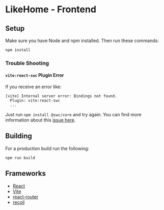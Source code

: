 # LikeHome - Frontend

## Setup

Make sure you have Node and npm installed. Then run these commands:

```bash
npm install
```

### Trouble Shooting

#### `vite:react-swc` Plugin Error

If you receive an error like:

```
[vite] Internal server error: Bindings not found.
  Plugin: vite:react-swc
  ...
```

Just run `npm install @swc/core` and try again. You can find more information about this [issue here](https://github.com/swc-project/swc/issues/1430#issuecomment-1153791356).

## Building

For a production build run the following:

```
npm run build
```

## Frameworks

- [React](https://reactjs.org/)
- [Vite](https://vitejs.dev/)
- [react-router](https://reactrouter.com/)
- [recoil](https://recoiljs.org/)
